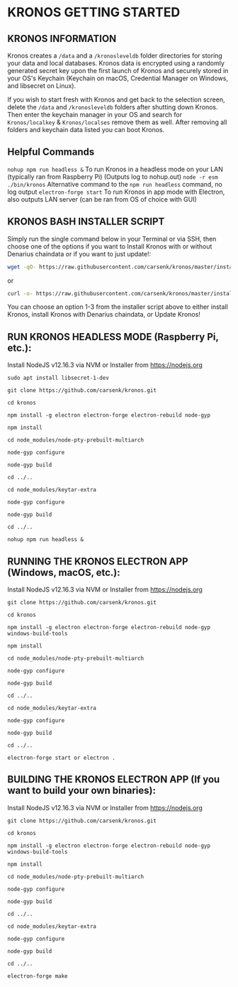 # KRONOS GETTING STARTED

KRONOS INFORMATION
-----------------
Kronos creates a `/data` and a `/kronosleveldb` folder directories for storing your data and local databases. Kronos data is encrypted using a randomly generated secret key upon the first launch of Kronos and securely stored in your OS's Keychain (Keychain on macOS, Credential Manager on Windows, and libsecret on Linux).

If you wish to start fresh with Kronos and get back to the selection screen, delete the `/data` and `/kronosleveldb` folders after shutting down Kronos. Then enter the keychain manager in your OS and search for `Kronos/localkey` & `Kronos/localses` remove them as well. After removing all folders and keychain data listed you can boot Kronos.

Helpful Commands
-----------------
`nohup npm run headless &` To run Kronos in a headless mode on your LAN (typically ran from Raspberry Pi) (Outputs log to nohup.out)
`node -r esm ./bin/kronos` Alternative command to the `npm run headless` command, no log output
`electron-forge start` To run Kronos in app mode with Electron, also outputs LAN server (can be ran from OS of choice with GUI)

KRONOS BASH INSTALLER SCRIPT
-----------------
Simply run the single command below in your Terminal or via SSH, then choose one of the options if you want to Install Kronos with or without Denarius chaindata or if you want to just update!:

```bash
wget -qO- https://raw.githubusercontent.com/carsenk/kronos/master/installkronos.sh | bash
```
or
```bash
curl -o- https://raw.githubusercontent.com/carsenk/kronos/master/installkronos.sh | bash
```

You can choose an option 1-3 from the installer script above to either install Kronos, install Kronos with Denarius chaindata, or Update Kronos!

RUN KRONOS HEADLESS MODE (Raspberry Pi, etc.):
-----------------
Install NodeJS v12.16.3 via NVM or Installer from https://nodejs.org
```
sudo apt install libsecret-1-dev

git clone https://github.com/carsenk/kronos.git

cd kronos

npm install -g electron electron-forge electron-rebuild node-gyp

npm install

cd node_modules/node-pty-prebuilt-multiarch

node-gyp configure

node-gyp build

cd ../..

cd node_modules/keytar-extra

node-gyp configure

node-gyp build

cd ../..

nohup npm run headless &
```


RUNNING THE KRONOS ELECTRON APP (Windows, macOS, etc.):
-----------------
Install NodeJS v12.16.3 via NVM or Installer from https://nodejs.org
```
git clone https://github.com/carsenk/kronos.git

cd kronos

npm install -g electron electron-forge electron-rebuild node-gyp windows-build-tools

npm install

cd node_modules/node-pty-prebuilt-multiarch

node-gyp configure

node-gyp build

cd ../..

cd node_modules/keytar-extra

node-gyp configure

node-gyp build

cd ../..

electron-forge start or electron .
```

BUILDING THE KRONOS ELECTRON APP (If you want to build your own binaries):
-----------------
Install NodeJS v12.16.3 via NVM or Installer from https://nodejs.org
```
git clone https://github.com/carsenk/kronos.git

cd kronos

npm install -g electron electron-forge electron-rebuild node-gyp windows-build-tools

npm install

cd node_modules/node-pty-prebuilt-multiarch

node-gyp configure

node-gyp build

cd ../..

cd node_modules/keytar-extra

node-gyp configure

node-gyp build

cd ../..

electron-forge make
```
